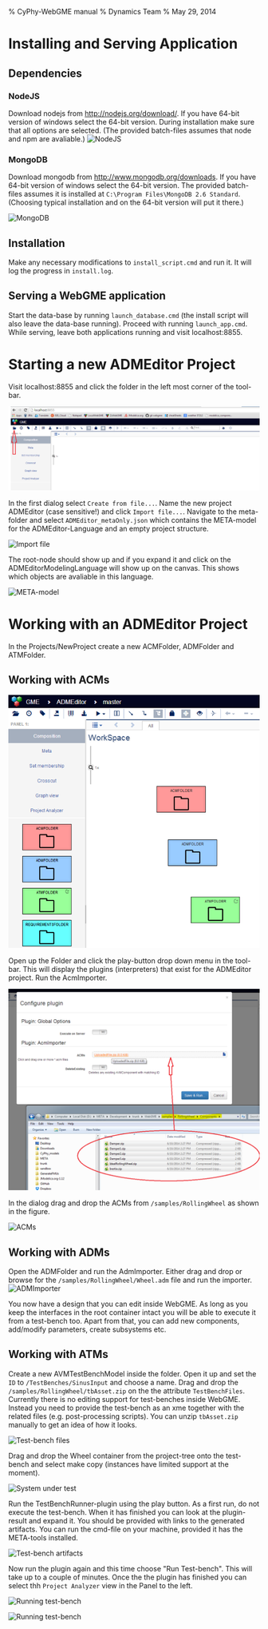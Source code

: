 % CyPhy-WebGME manual
% Dynamics Team
% May 29, 2014

# Installing and Serving Application #
## Dependencies ##
### NodeJS ###
Download nodejs from http://nodejs.org/download/. If you have 64-bit version of windows select the 64-bit version. During installation 
make sure that all options are selected. (The provided batch-files assumes that node and npm are avaliable.)
![NodeJS](images/NodeOptions.PNG "NodeJS")

### MongoDB ###
Download mongodb from http://www.mongodb.org/downloads. If you have 64-bit version of windows select the 64-bit version. The provided 
batch-files assumes it is installed at `C:\Program Files\MongoDB 2.6 Standard`. (Choosing typical installation and on the 64-bit version 
will put it there.)

![MongoDB](images/MongoDB.png "MongoDB")

## Installation ##
Make any necessary modifications to `install_script.cmd` and run it. It will log the progress in `install.log`.

## Serving a WebGME application ##
Start the data-base by running `launch_database.cmd` (the install script will also leave the data-base running). Proceed with running `launch_app.cmd`. While serving, leave both applications running 
and visit localhost:8855.

# Starting a new ADMEditor Project #
Visit localhost:8855 and click the folder in the left most corner of the tool-bar.

![Open a project](images/CreateProject.png "Open/Create a project")

In the first dialog select `Create from file...`. Name the new project ADMEditor (case sensitive!) and click `Import file...`. Navigate to the meta-folder and select `ADMEditor_metaOnly.json` which 
contains the META-model for the ADMEditor-Language and an empty project structure.

![Import file](images/CreateProject2.png "Import file")

The root-node should show up and if you expand it and click on the ADMEditorModelingLanguage will show up on the canvas. This shows 
which objects are avaliable in this language.

![META-model](images/CreateProject3.png "META-model")

# Working with an ADMEditor Project #
In the Projects/NewProject create a new ACMFolder, ADMFolder and ATMFolder.

## Working with ACMs ##
![ACMFolder](images/ADMEditor2.png "ACMFolder")

Open up the Folder and click the play-button drop down menu in the tool-bar. This will display the plugins (interpreters) that exist for 
the ADMEditor project. Run the AcmImporter.

![ACMImporter](images/ACMImporter.png "ACMImporter")

In the dialog drag and drop the ACMs from `/samples/RollingWheel` as shown in the figure.

![ACMs](images/ACMImporter2.png "ACMs")

## Working with ADMs ##
Open the ADMFolder and run the AdmImporter. Either drag and drop or browse for the `/samples/RollingWheel/Wheel.adm` file and run 
the importer.
![ADMImporter](images/ADMImporter.png "ADMImporter")

You now have a design that you can edit inside WebGME. As long as you keep the interfaces in the root container intact you will be 
able to execute it from a test-bench too. Apart from that, you can add new components, add/modify parameters, create subsystems etc.

## Working with ATMs ##
Create a new AVMTestBenchModel inside the folder. Open it up and set the `ID` to `/TestBenches/SinusInput` and choose a name. Drag and drop 
the `/samples/RollingWheel/tbAsset.zip` on the the attribute `TestBenchFiles`. Currently there is no editing support for test-benches inside 
WebGME. Instead you need to provide the test-bench as an xme together with the related files (e.g. post-processing scripts). You can 
unzip `tbAsset.zip` manually to get an idea of how it looks.

![Test-bench files](images/TestBench1.png "TestBenchFiles")

Drag and drop the Wheel container from the project-tree onto the test-bench and select make copy (instances have limited support at the 
moment).

![System under test](images/TestBench2.png "SystemUnderTest")

Run the TestBenchRunner-plugin using the play button. As a first run, do not execute the test-bench. When it has finished you can look at 
the plugin-result and expand it. You should be provided with links to the generated artifacts. You can run the cmd-file on your machine, 
provided it has the META-tools installed.

![Test-bench artifacts](images/TestBench4.png "TestBenchArtifacts")

Now run the plugin again and this time choose "Run Test-bench". This will take up to a couple of minutes. Once the the plugin has finished 
you can select thh `Project Analyzer` view in the Panel to the left. 

![Running test-bench](images/TestBench3.png "RunningTestBench")

![Running test-bench](images/TestBench5.png "RunningTestBench")
